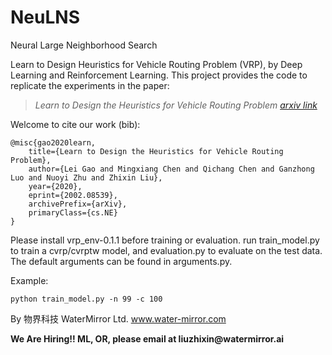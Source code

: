 # NeuLNS
Neural Large Neighborhood Search

Learn to Design Heuristics for Vehicle Routing Problem (VRP), by Deep Learning and Reinforcement Learning. This project provides the code to replicate the experiments in the paper:

> <cite> Learn to Design the Heuristics for Vehicle Routing Problem [arxiv link](https://arxiv.org/abs/2002.08539)</cite>

Welcome to cite our work (bib):

``` 
@misc{gao2020learn,
    title={Learn to Design the Heuristics for Vehicle Routing Problem},
    author={Lei Gao and Mingxiang Chen and Qichang Chen and Ganzhong Luo and Nuoyi Zhu and Zhixin Liu},
    year={2020},
    eprint={2002.08539},
    archivePrefix={arXiv},
    primaryClass={cs.NE}
}
```

Please install vrp_env-0.1.1 before training or evaluation. run train_model.py
to train a cvrp/cvrptw model, and evaluation.py to evaluate on the test data. The
default arguments can be found in arguments.py.

Example:
```
python train_model.py -n 99 -c 100
```
By 物界科技 WaterMirror Ltd. www.water-mirror.com

**We Are Hiring!! ML, OR, please email at liuzhixin\@watermirror.ai**
